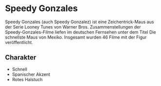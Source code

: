 # Speedy Gonzales

Speedy Gonzales (auch Speedy Gonzalez) ist eine Zeichentrick-Maus aus der Serie Looney Tunes von Warner Bros. Zusammenstellungen der Speedy-Gonzales-Filme liefen im deutschen Fernsehen unter dem Titel Die schnellste Maus von Mexiko. Insgesamt wurden 46 Filme mit der Figur veröffentlicht.

## Charakter

* Schnell
* Spanischer Akzent
* Rotes Halstuch

